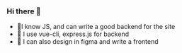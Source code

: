 ### Hi there 👋

- 🎷I know JS, and can write a good backend for the site
- 🎏 I use vue-cli, express.js for backend
- 🎀 I can also design in figma and write a frontend
